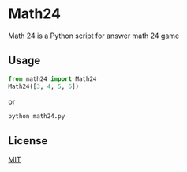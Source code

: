 # Math24

Math 24 is a Python script for answer math 24 game

## Usage

```python
from math24 import Math24
Math24([3, 4, 5, 6])
```

or

```bash
python math24.py
```

## License
[MIT](https://choosealicense.com/licenses/mit/)
